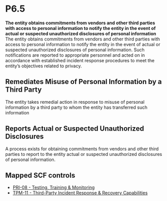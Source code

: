 # P6.5
**The entity obtains commitments from vendors and other third parties with access to personal information to notify the entity in the event of actual or suspected unauthorized disclosures of personal information**
The entity obtains commitments from vendors and other third parties with access to personal information to notify the entity in the event of actual or suspected unauthorized disclosures of personal information. Such notifications are reported to appropriate personnel and acted on in accordance with established incident response procedures to meet the entity’s objectives related to privacy.
## Remediates Misuse of Personal Information by a Third Party
The entity takes remedial action in response to misuse of personal information by a third party to whom the entity has transferred such information
## Reports Actual or Suspected Unauthorized Disclosures
A process exists for obtaining commitments from vendors and other third parties to report to the entity actual or suspected unauthorized disclosures of personal information.
## Mapped SCF controls
- [PRI-08 - Testing, Training & Monitoring](../scf/pri-08-testing,training&monitoring.md)
- [TPM-11 - Third-Party Incident Response & Recovery Capabilities](../scf/tpm-11-third-partyincidentresponse&recoverycapabilities.md)